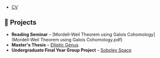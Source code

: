 
- [CV](CV_Nowshad.pdf)
 
## 📂 Projects

- **Reading Seminar** – [Mordell-Weil Theorem using Galois Cohomology](Mordell-Weil Theorem using Galois Cohomology.pdf)
- **Master's Thesis** – [Elliptic Genus](elliptic_genus__Colored_version_.pdf)
- **Undergraduate Final Year Group Project** – [Sobolev Space](Sobolev.pdf)
